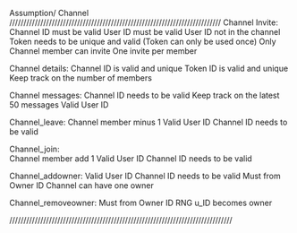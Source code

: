 Assumption/ Channel
///////////////////////////////////////////////////////////////////////////
Channel Invite:
    Channel ID must be valid
    User ID must be valid
    User ID not in the channel
    Token needs to be unique and valid (Token can only be used once)
    Only Channel member can invite
    One invite per member

Channel details:
    Channel ID is valid and unique
    Token ID is valid and unique
    Keep track on the number of members

Channel messages:
    Channel ID needs to be valid
    Keep track on the latest 50 messages
    Valid User ID

Channel_leave:
    Channel member minus 1
    Valid User ID
    Channel ID needs to be valid

Channel_join:    
    Channel member add 1
    Valid User ID
    Channel ID needs to be valid

Channel_addowner:
    Valid User ID
    Channel ID needs to be valid
    Must from Owner ID
    Channel can have one owner

Channel_removeowner:
    Must from Owner ID
    RNG u_ID becomes owner

///////////////////////////////////////////////////////////////////////////////